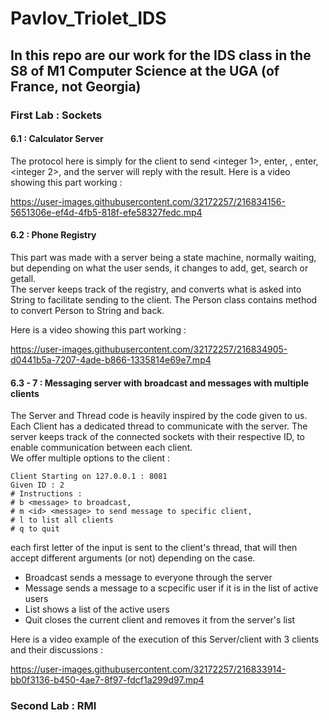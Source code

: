 # Pavlov_Triolet_IDS
## In this repo are our work for the IDS class in the S8 of M1 Computer Science at the UGA (of France, not Georgia)

### First Lab : Sockets
#### 6.1 : Calculator Server
The protocol here is simply for the client to send <integer 1>, enter, <operand>, enter, <integer 2>, and the server will reply with the result.
Here is a video showing this part working : 

https://user-images.githubusercontent.com/32172257/216834156-5651306e-ef4d-4fb5-818f-efe58327fedc.mp4

#### 6.2 : Phone Registry
This part was made with a server being a state machine, normally waiting, but depending on what the user sends, it changes to add, get, search or getall.  
The server keeps track of the registry, and converts what is asked into String to facilitate sending to the client. The Person class contains method to convert Person to String and back. 

Here is a video showing this part working :

https://user-images.githubusercontent.com/32172257/216834905-d0441b5a-7207-4ade-b866-1335814e69e7.mp4

#### 6.3 - 7 : Messaging server with broadcast and messages with multiple clients
The Server and Thread code is heavily inspired by the code given to us. Each Client has a dedicated thread to communicate with the server. The server keeps track of the connected sockets with their respective ID, to enable communication between each client.  
We offer multiple options to the client : 
```
Client Starting on 127.0.0.1 : 8081
Given ID : 2
# Instructions : 
# b <message> to broadcast,
# m <id> <message> to send message to specific client,
# l to list all clients
# q to quit
```
each first letter of the input is sent to the client's thread, that will then accept different arguments (or not) depending on the case.
 - Broadcast sends a message to everyone through the server
 - Message sends a message to a scpecific user if it is in the list of active users
 - List shows a list of the active users
 - Quit closes the current client and removes it from the server's list

Here is a video example of the execution of this Server/client with 3 clients and their discussions :

https://user-images.githubusercontent.com/32172257/216833914-bb0f3136-b450-4ae7-8f97-fdcf1a299d97.mp4

### Second Lab : RMI
